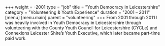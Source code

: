 +++
weight = -2001
type = "job"
title = "Youth Democracy in Leicestershire"
category = "Volunteering & Youth Experience"
duration = "2001 &ndash; 2011"
[menu]
  [menu.main]
    parent = "volunteering"
+++
From 2001 through 2011 I was heavily involved in Youth Democracy in Leicestershire through volunteering with the County Youth Council for Leicestershire (CYCLe) and Connexions Leicester Shire’s Youth Executive, which later became part-time paid work.
